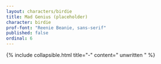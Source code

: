 ```yaml
---
layout: characters/birdie
title: Mad Genius (placeholder)
character: birdie
prof-font: "Reenie Beanie, sans-serif"
published: false
ordinal: 6
---
```

{% include collapsible.html title="-" content="
<span class='note'>unwritten
" %}